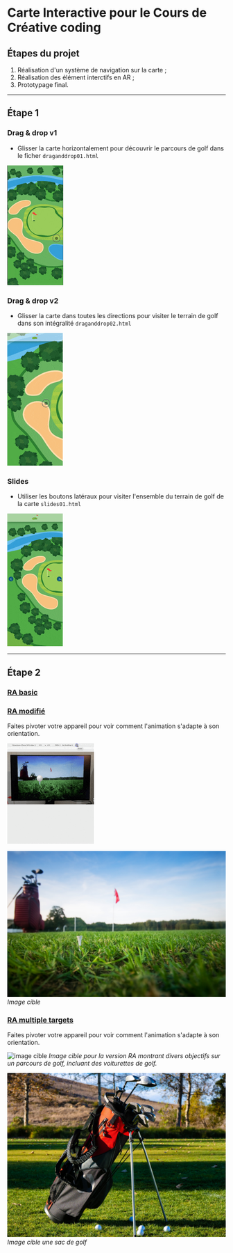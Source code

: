 # Carte Interactive pour le Cours de Créative coding

## Étapes du projet
1. Réalisation d'un système de navigation sur la carte ; 
2. Réalisation des élément interctifs en AR ; 
3. Prototypage final.

---

## Étape 1

### Drag & drop v1
- Glisser la carte horizontalement pour découvrir le parcours de golf dans le ficher `draganddrop01.html`

![gif](img/draganddrop01.gif)

### Drag & drop v2
- Glisser la carte dans toutes les directions pour visiter le terrain de golf dans son intégralité `draganddrop02.html`

![gif](img/draganddrop02.gif)


### Slides
- Utiliser les boutons latéraux pour visiter l'ensemble du terrain de golf de la carte `slides01.html`

![gif](img/slider.gif)

---

## Étape 2

### [RA basic](https://github.com/arcidiacono18/carte-interactive/blob/main/rabasic.html)

### [RA modifié](https://github.com/arcidiacono18/carte-interactive/blob/main/ramodified.html)
Faites pivoter votre appareil pour voir comment l'animation s'adapte à son orientation.

![gif](./img/modifiedPreview.gif)

![image cible](./img/golfBallFlag.jpg)
*Image cible*


### [RA multiple targets](https://github.com/arcidiacono18/carte-interactive/blob/main/ramultitarget.html)
Faites pivoter votre appareil pour voir comment l'animation s'adapte à son orientation.

![image cible](./img/golfCart.jpg)
*Image cible pour la version RA montrant divers objectifs sur un parcours de golf, incluant des voiturettes de golf.*

![image cible](./img/glofClubs.jpg)
*Image cible une sac de golf*
